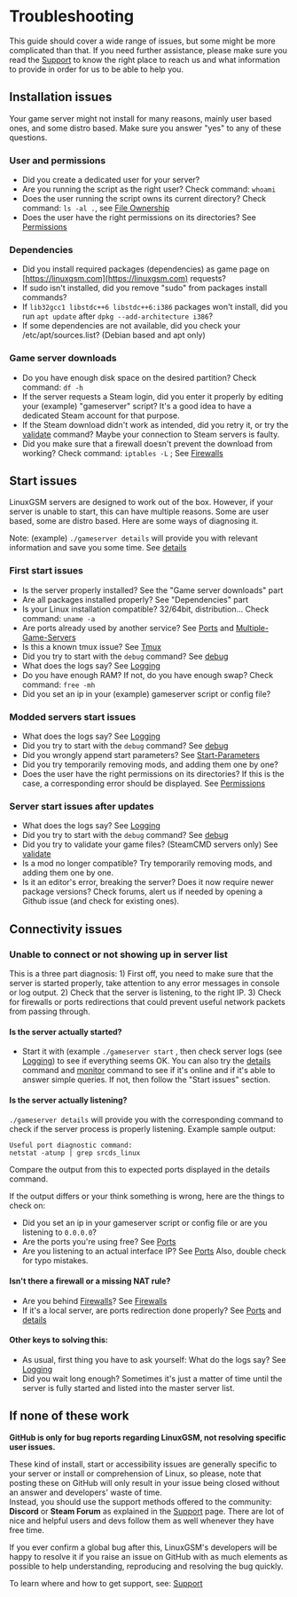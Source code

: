 # Troubleshooting

This guide should cover a wide range of issues, but some might be more complicated than that. If you need further assistance, please make sure you read the [Support](../support) to know the right place to reach us and what information to provide in order for us to be able to help you.

## Installation issues

Your game server might not install for many reasons, mainly user based ones, and some distro based. Make sure you answer "yes" to any of these questions.

### User and permissions

* Did you create a dedicated user for your server?
* Are you running the script as the right user? Check command: `whoami`
* Does the user running the script owns its current directory? Check command: `ls -al .`, see [File Ownership](../linux/file-ownership.md)
* Does the user have the right permissions on its directories? See [Permissions](../linux/permissions.md)

### Dependencies

* Did you install required packages \(dependencies\) as game page on [https://linuxgsm.com](https://linuxgsm.com) requests?
* If sudo isn't installed, did you remove "sudo" from packages install commands?
* If `lib32gcc1 libstdc++6 libstdc++6:i386` packages won't install, did you run `apt update` after `dpkg --add-architecture i386`?
* If some dependencies are not available, did you check your /etc/apt/sources.list? \(Debian based and apt only\)

### Game server downloads

* Do you have enough disk space on the desired partition? Check command: `df -h`
* If the server requests a Steam login, did you enter it properly by editing your \(example\) "gameserver" script? It's a good idea to have a dedicated Steam account for that purpose.
* If the Steam download didn't work as intended, did you retry it, or try the [validate](../commands/validate.md) command? Maybe your connection to Steam servers is faulty.
* Did you make sure that a firewall doesn't prevent the download from working? Check command: `iptables -L` ; See [Firewalls](../linux/firewalls.md)

## Start issues

LinuxGSM servers are designed to work out of the box. However, if your server is unable to start, this can have multiple reasons. Some are user based, some are distro based. Here are some ways of diagnosing it.

Note: \(example\) `./gameserver details` will provide you with relevant information and save you some time. See [details](../commands/details.md)

### First start issues

* Is the server properly installed? See the "Game server downloads" part
* Are all packages installed properly? See "Dependencies" part
* Is your Linux installation compatible? 32/64bit, distribution... Check command: `uname -a`
* Are ports already used by another service? See [Ports](../configuration/ports.md) and [Multiple-Game-Servers](../features/multiple-game-servers.md)
* Is this a known tmux issue? See [Tmux](../requirements/tmux.md)
* Did you try to start with the `debug` command? See [debug](../commands/debug.md)
* What does the logs say? See [Logging](../features/logging.md)
* Do you have enough RAM? If not, do you have enough swap? Check command: `free -mh`
* Did you set an ip in your \(example\) gameserver script or config file?

### Modded servers start issues

* What does the logs say? See [Logging](../features/logging.md)
* Did you try to start with the `debug` command? See [debug](../commands/debug.md)
* Did you wrongly append start parameters? See [Start-Parameters](../configuration/start-parameters.md)
* Did you try temporarily removing mods, and adding them one by one?
* Does the user have the right permissions on its directories? If this is the case, a corresponding error should be displayed. See [Permissions](../linux/permissions.md)

### Server start issues after updates

* What does the logs say? See [Logging](../features/logging.md)
* Did you try to start with the `debug` command? See [debug](../commands/debug.md)
* Did you try to validate your game files? \(SteamCMD servers only\) See [validate](../commands/validate.md)
* Is a mod no longer compatible? Try temporarily removing mods, and adding them one by one.
* Is it an editor's error, breaking the server? Does it now require newer package versions? Check forums, alert us if needed by opening a Github issue \(and check for existing ones\).

## Connectivity issues

### Unable to connect or not showing up in server list

This is a three part diagnosis:
1\) First off, you need to make sure that the server is started properly, take attention to any error messages in console or log output.
2\) Check that the server is listening, to the right IP.
3\) Check for firewalls or ports redirections that could prevent useful network packets from passing through.

#### Is the server actually started?

* Start it with \(example `./gameserver start` , then check server logs \(see [Logging](../features/logging.md)\) to see if everything seems OK. You can also try the [details](../commands/details.md) command and [monitor](../commands/monitor.md) command to see if it's online and if it's able to answer simple queries. If not, then follow the "Start issues" section.

#### Is the server actually listening?

`./gameserver details` will provide you with the corresponding command to check if the server process is properly listening. Example sample output:

```text
Useful port diagnostic command:
netstat -atunp | grep srcds_linux
```

Compare the output from this to expected ports displayed in the details command.

If the output differs or your think something is wrong, here are the things to check on:

* Did you set an ip in your gameserver script or config file or are you listening to `0.0.0.0`?
* Are the ports you're using free? See [Ports](../configuration/ports.md)
* Are you listening to an actual interface IP? See [Ports](../configuration/ports.md) Also, double check for typo mistakes.

#### Isn't there a firewall or a missing NAT rule?

* Are you behind [Firewalls](../linux/firewalls.md)? See [Firewalls](../linux/firewalls.md)
* If it's a local server, are ports redirection done properly? See [Ports](../configuration/ports.md) and [details](../commands/details.md)

#### Other keys to solving this:

* As usual, first thing you have to ask yourself: What do the logs say? See [Logging](../features/logging.md)
* Did you wait long enough? Sometimes it's just a matter of time until the server is fully started and listed into the master server list.

## If none of these work

**GitHub is only for bug reports regarding LinuxGSM, not resolving specific user issues.**

These kind of install, start or accessibility issues are generally specific to your server or install or comprehension of Linux, so please, note that posting these on GitHub will only result in your issue being closed without an answer and developers' waste of time.  
Instead, you should use the support methods offered to the community: **Discord** or **Steam Forum** as explained in the [Support](../support) page. There are lot of nice and helpful users and devs follow them as well whenever they have free time.

If you ever confirm a global bug after this, LinuxGSM's developers will be happy to resolve it if you raise an issue on GitHub with as much elements as possible to help understanding, reproducing and resolving the bug quickly.

To learn where and how to get support, see: [Support](../support)
